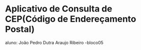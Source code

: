 # Aplicativo de Consulta de CEP(Código de Endereçamento Postal) 
aluno: João Pedro Dutra Araujo Ribeiro -bloco05


